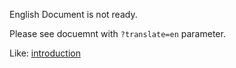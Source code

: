 English Document is not ready.

Please see docuemnt with `?translate=en` parameter.

Like: [introduction](https://www.yuque.com/midwayjs/midway_v2/introduction?translate=en)
